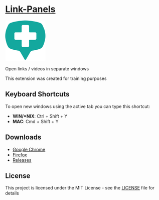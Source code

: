 [Link-Panels](https://offeringofpie.github.io/Link-Panels/)
=============

<img src="./img/128x128.png" width="128" alt="logo">

Open links / videos in separate windows

This extension was created for training purposes


## Keyboard Shortcuts
To open new windows using the active tab you can type this shortcut:

* **WIN/\*NIX**: Ctrl + Shift + Y
* **MAC**: Cmd + Shift + Y

## Downloads
* [Google
Chrome](https://chrome.google.com/webstore/detail/link-panels/jaajobjnjpnjpkflchjdmiofpphpkflo)
* [Firefox](https://addons.mozilla.org/en-US/firefox/addon/link-panels/)
* [Releases](https://github.com/offeringofpie/Link-Panels/releases)

## License
This project is licensed under the MIT License - see the [LICENSE](LICENSE) file for details
